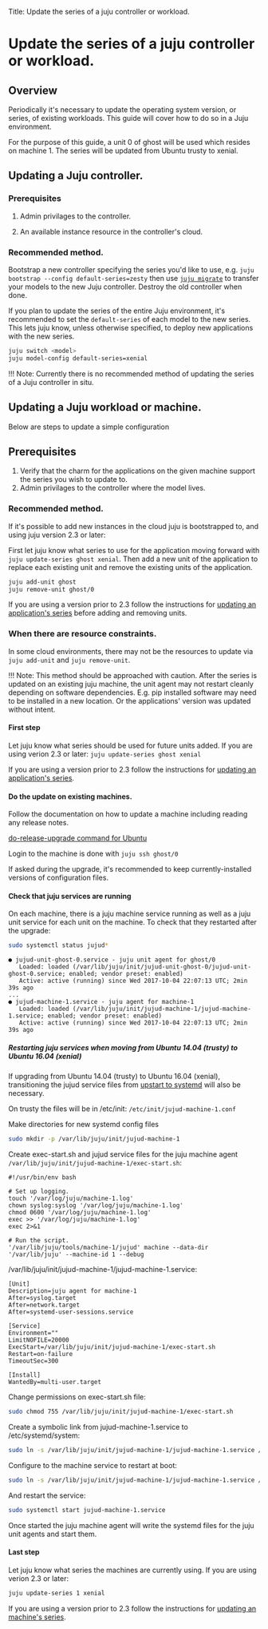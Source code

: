 Title: Update the series of a juju controller or workload.

# Update the series of a juju controller or workload.

## Overview

Periodically it's necessary to update the operating system version, or series,
of existing workloads. This guide will cover how to do so in a Juju environment.

For the purpose of this guide, a unit 0 of ghost will be used which resides
on machine 1. The series will be updated from Ubuntu trusty to xenial.

## Updating a Juju controller.

### Prerequisites

  1. Admin privilages to the controller.

  2. An available instance resource in the controller's cloud.

### Recommended method.

Bootstrap a new controller specifying the series you'd like to use, e.g.
`juju bootstrap --config default-series=zesty` then use [`juju migrate`][migrate]
to transfer your models to the new Juju controller. Destroy the old
controller when done.

If you plan to update the series of the entire Juju environment, it's
recommended to set the `default-series` of each model to the new series.
This lets juju know, unless otherwise specified, to deploy new applications
with the new series.

```bash
juju switch <model>
juju model-config default-series=xenial
```

!!! Note:
    Currently there is no recommended method of updating the series of a Juju
controller in situ.

## Updating a Juju workload or machine.

Below are steps to update a simple configuration

## Prerequisites

  1. Verify that the charm for the applications on the given machine support
  the series you wish to update to.
  2. Admin privilages to the controller where the model lives.

### Recommended method.

If it's possible to add new instances in the cloud juju is bootstrapped to,
and using juju version 2.3 or later:

First let juju know what series to use for the application moving forward with
`juju update-series ghost xenial`. Then add a new unit of the application to
replace each existing unit and remove the existing units of the application.

```bash
juju add-unit ghost
juju remove-unit ghost/0
```

If you are using a version prior to 2.3 follow the instructions for
[updating an application's series][app-update] before adding and removing
units.

### When there are resource constraints.

In some cloud environments, there may not be the resources to update via
`juju add-unit` and `juju remove-unit`.

!!! Note:
    This method should be approached with caution. After the series is updated
on an existing juju machine, the unit agent may not restart cleanly depending on
software dependencies. E.g. pip installed software may need to be installed
in a new location. Or the applications' version was updated without intent.

#### First step

Let juju know what series should be used for future units added. If you are
using verion 2.3 or later: `juju update-series ghost xenial`

If you are using a version prior to 2.3 follow the instructions for
[updating an application's series][app-update].

#### Do the update on existing machines.

Follow the documentation on how to update a machine including reading any
release notes.

[do-release-upgrade command for Ubuntu][upgrade]

Login to the machine is done with `juju ssh ghost/0`

If asked during the upgrade, it's recommended to keep currently-installed
versions of configuration files.

#### Check that juju services are running

On each machine, there is a juju machine service running as well as a juju
unit service for each unit on the machine.  To check that they restarted after
the upgrade:

```bash
sudo systemctl status jujud*
```
```no-highlight
● jujud-unit-ghost-0.service - juju unit agent for ghost/0
   Loaded: loaded (/var/lib/juju/init/jujud-unit-ghost-0/jujud-unit-ghost-0.service; enabled; vendor preset: enabled)
   Active: active (running) since Wed 2017-10-04 22:07:13 UTC; 2min 39s ago
...
● jujud-machine-1.service - juju agent for machine-1
   Loaded: loaded (/var/lib/juju/init/jujud-machine-1/jujud-machine-1.service; enabled; vendor preset: enabled)
   Active: active (running) since Wed 2017-10-04 22:07:13 UTC; 2min 39s ago
```


##### Restarting juju services when moving from Ubuntu 14.04 (trusty) to Ubuntu 16.04 (xenial)

If upgrading from Ubuntu 14.04 (trusty) to Ubuntu 16.04 (xenial), transitioning
the jujud service files from [upstart to systemd][systemd] will also be
necessary.

On trusty the files will be in /etc/init: `/etc/init/jujud-machine-1.conf`

Make directories for new systemd config files 
```bash
sudo mkdir -p /var/lib/juju/init/jujud-machine-1
```

Create exec-start.sh and jujud service files for the juju machine agent
`/var/lib/juju/init/jujud-machine-1/exec-start.sh`:
```no-highlight
#!/usr/bin/env bash

# Set up logging.
touch '/var/log/juju/machine-1.log'
chown syslog:syslog '/var/log/juju/machine-1.log'
chmod 0600 '/var/log/juju/machine-1.log'
exec >> '/var/log/juju/machine-1.log'
exec 2>&1

# Run the script.
'/var/lib/juju/tools/machine-1/jujud' machine --data-dir '/var/lib/juju' --machine-id 1 --debug
```
/var/lib/juju/init/jujud-machine-1/jujud-machine-1.service:
```no-highlight
[Unit]
Description=juju agent for machine-1
After=syslog.target
After=network.target
After=systemd-user-sessions.service

[Service]
Environment=""
LimitNOFILE=20000
ExecStart=/var/lib/juju/init/jujud-machine-1/exec-start.sh
Restart=on-failure
TimeoutSec=300

[Install]
WantedBy=multi-user.target
```

Change permissions on exec-start.sh file: 
```bash
sudo chmod 755 /var/lib/juju/init/jujud-machine-1/exec-start.sh
```

Create a symbolic link from jujud-machine-1.service to /etc/systemd/system:
```bash
sudo ln -s /var/lib/juju/init/jujud-machine-1/jujud-machine-1.service /etc/systemd/system/
```

Configure to the machine service to restart at boot:
```bash
sudo ln -s /var/lib/juju/init/jujud-machine-1/jujud-machine-1.service /etc/systemd/system/multi-user.target.wants/jujud-machine-1.service
```

And restart the service: 
```bash
sudo systemctl start jujud-machine-1.service
```

Once started the juju machine agent will write the systemd files for the juju
unit agents and start them.

#### Last step

Let juju know what series the machines are currently using. If you are using
verion 2.3 or later: 
```bash
juju update-series 1 xenial
```

If you are using a version prior to 2.3 follow the instructions for
[updating an machine's series][mach-update].

[migrate]: ./models-migrate.html
[app-update]: https://jujucharms.com/docs/2.2/howto-applicationupdateseries
[mach-update]: https://jujucharms.com/docs/2.2/howto-machineupdateseries
[upgrade]: https://help.ubuntu.com/lts/serverguide/installing-upgrading.html
[systemd]: https://wiki.ubuntu.com/SystemdForUpstartUsers
